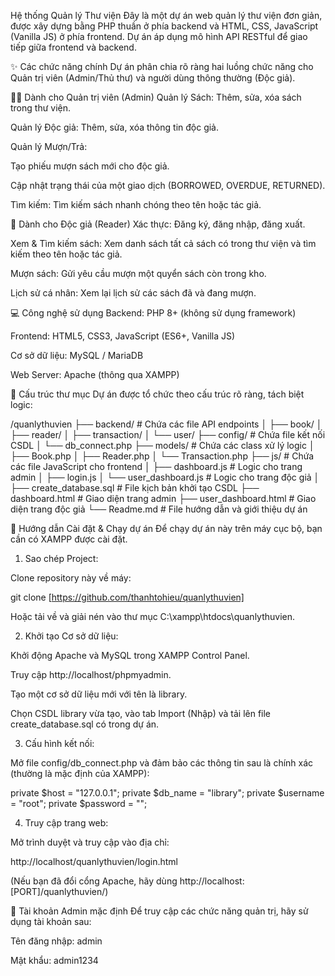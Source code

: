 Hệ thống Quản lý Thư viện
Đây là một dự án web quản lý thư viện đơn giản, được xây dựng bằng PHP thuần ở phía backend và HTML, CSS, JavaScript (Vanilla JS) ở phía frontend. Dự án áp dụng mô hình API RESTful để giao tiếp giữa frontend và backend.

✨ Các chức năng chính
Dự án phân chia rõ ràng hai luồng chức năng cho Quản trị viên (Admin/Thủ thư) và người dùng thông thường (Độc giả).

👨‍💼 Dành cho Quản trị viên (Admin)
Quản lý Sách: Thêm, sửa, xóa sách trong thư viện.

Quản lý Độc giả: Thêm, sửa, xóa thông tin độc giả.

Quản lý Mượn/Trả:

Tạo phiếu mượn sách mới cho độc giả.

Cập nhật trạng thái của một giao dịch (BORROWED, OVERDUE, RETURNED).

Tìm kiếm: Tìm kiếm sách nhanh chóng theo tên hoặc tác giả.

📖 Dành cho Độc giả (Reader)
Xác thực: Đăng ký, đăng nhập, đăng xuất.

Xem & Tìm kiếm sách: Xem danh sách tất cả sách có trong thư viện và tìm kiếm theo tên hoặc tác giả.

Mượn sách: Gửi yêu cầu mượn một quyển sách còn trong kho.

Lịch sử cá nhân: Xem lại lịch sử các sách đã và đang mượn.

💻 Công nghệ sử dụng
Backend: PHP 8+ (không sử dụng framework)

Frontend: HTML5, CSS3, JavaScript (ES6+, Vanilla JS)

Cơ sở dữ liệu: MySQL / MariaDB

Web Server: Apache (thông qua XAMPP)

📁 Cấu trúc thư mục
Dự án được tổ chức theo cấu trúc rõ ràng, tách biệt logic:

/quanlythuvien
├── backend/            # Chứa các file API endpoints
│   ├── book/
│   ├── reader/
│   ├── transaction/
│   └── user/
├── config/             # Chứa file kết nối CSDL
│   └── db_connect.php
├── models/             # Chứa các class xử lý logic 
│   ├── Book.php
│   ├── Reader.php
│   └── Transaction.php
├── js/                 # Chứa các file JavaScript cho frontend
│   ├── dashboard.js    # Logic cho trang admin
│   ├── login.js
│   └── user_dashboard.js # Logic cho trang độc giả
│
├── create_database.sql # File kịch bản khởi tạo CSDL
├── dashboard.html      # Giao diện trang admin
├── user_dashboard.html # Giao diện trang độc giả
└── Readme.md           # File hướng dẫn và giới thiệu dự án

🚀 Hướng dẫn Cài đặt & Chạy dự án
Để chạy dự án này trên máy cục bộ, bạn cần có XAMPP được cài đặt.

1. Sao chép Project:

Clone repository này về máy:

git clone [https://github.com/thanhtohieu/quanlythuvien]

Hoặc tải về và giải nén vào thư mục C:\xampp\htdocs\quanlythuvien.

2. Khởi tạo Cơ sở dữ liệu:

Khởi động Apache và MySQL trong XAMPP Control Panel.

Truy cập http://localhost/phpmyadmin.

Tạo một cơ sở dữ liệu mới với tên là library.

Chọn CSDL library vừa tạo, vào tab Import (Nhập) và tải lên file create_database.sql có trong dự án.

3. Cấu hình kết nối:

Mở file config/db_connect.php và đảm bảo các thông tin sau là chính xác (thường là mặc định của XAMPP):

private $host = "127.0.0.1";
private $db_name = "library";
private $username = "root";
private $password = "";

4. Truy cập trang web:

Mở trình duyệt và truy cập vào địa chỉ:

http://localhost/quanlythuvien/login.html

(Nếu bạn đã đổi cổng Apache, hãy dùng http://localhost:[PORT]/quanlythuvien/)

🔑 Tài khoản Admin mặc định
Để truy cập các chức năng quản trị, hãy sử dụng tài khoản sau:

Tên đăng nhập: admin

Mật khẩu: admin1234